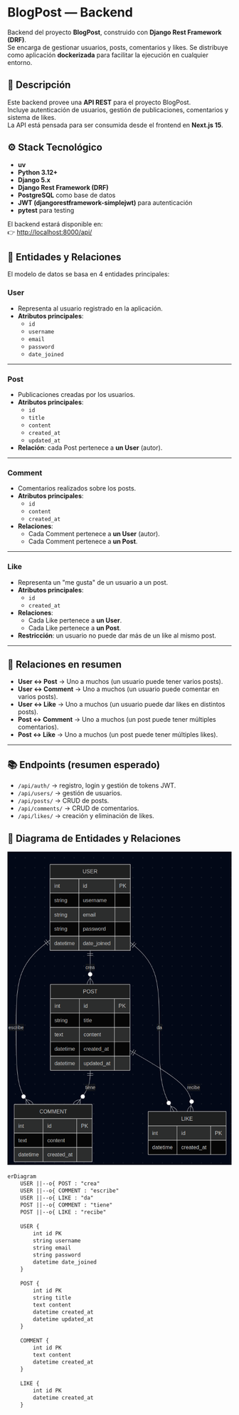 # BlogPost — Backend

Backend del proyecto **BlogPost**, construido con **Django Rest Framework (DRF)**.  
Se encarga de gestionar usuarios, posts, comentarios y likes. Se distribuye como aplicación **dockerizada** para facilitar la ejecución en cualquier entorno.



## 📖 Descripción

Este backend provee una **API REST** para el proyecto BlogPost.  
Incluye autenticación de usuarios, gestión de publicaciones, comentarios y sistema de likes.  
La API está pensada para ser consumida desde el frontend en **Next.js 15**.




## ⚙️ Stack Tecnológico

- **uv**
- **Python 3.12+**
- **Django 5.x**
- **Django Rest Framework (DRF)**
- **PostgreSQL** como base de datos
- **JWT (djangorestframework-simplejwt)** para autenticación
- **pytest** para testing


El backend estará disponible en:  
👉 [http://localhost:8000/api/](http://localhost:8000/api/)

## 🧩 Entidades y Relaciones

El modelo de datos se basa en 4 entidades principales:

### User
- Representa al usuario registrado en la aplicación.
- **Atributos principales**:  
  - `id`  
  - `username`  
  - `email`  
  - `password`  
  - `date_joined`

---

### Post
- Publicaciones creadas por los usuarios.
- **Atributos principales**:  
  - `id`  
  - `title`  
  - `content`  
  - `created_at`  
  - `updated_at`
- **Relación**: cada Post pertenece a **un User** (autor).

---

### Comment
- Comentarios realizados sobre los posts.
- **Atributos principales**:  
  - `id`  
  - `content`  
  - `created_at`
- **Relaciones**:  
  - Cada Comment pertenece a **un User** (autor).  
  - Cada Comment pertenece a **un Post**.

---

### Like
- Representa un "me gusta" de un usuario a un post.
- **Atributos principales**:  
  - `id`  
  - `created_at`
- **Relaciones**:  
  - Cada Like pertenece a **un User**.  
  - Cada Like pertenece a **un Post**.  
- **Restricción**: un usuario no puede dar más de un like al mismo post.

---

## 🔗 Relaciones en resumen

- **User ↔ Post** → Uno a muchos (un usuario puede tener varios posts).  
- **User ↔ Comment** → Uno a muchos (un usuario puede comentar en varios posts).  
- **User ↔ Like** → Uno a muchos (un usuario puede dar likes en distintos posts).  
- **Post ↔ Comment** → Uno a muchos (un post puede tener múltiples comentarios).  
- **Post ↔ Like** → Uno a muchos (un post puede tener múltiples likes).  

---

## 📚 Endpoints (resumen esperado)

- `/api/auth/` → registro, login y gestión de tokens JWT.  
- `/api/users/` → gestión de usuarios.  
- `/api/posts/` → CRUD de posts.  
- `/api/comments/` → CRUD de comentarios.  
- `/api/likes/` → creación y eliminación de likes.  


## 🧩 Diagrama de Entidades y Relaciones

![Diagrama](./docs/erd.png)


```mermaid
erDiagram
    USER ||--o{ POST : "crea"
    USER ||--o{ COMMENT : "escribe"
    USER ||--o{ LIKE : "da"
    POST ||--o{ COMMENT : "tiene"
    POST ||--o{ LIKE : "recibe"

    USER {
        int id PK
        string username
        string email
        string password
        datetime date_joined
    }

    POST {
        int id PK
        string title
        text content
        datetime created_at
        datetime updated_at
    }

    COMMENT {
        int id PK
        text content
        datetime created_at
    }

    LIKE {
        int id PK
        datetime created_at
    }
```

